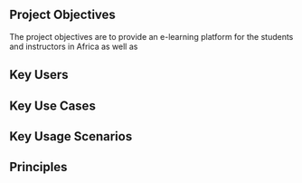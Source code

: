 ## Project Objectives 
The project objectives are to provide an e-learning platform for the students and instructors in Africa as well as 
## Key Users
## Key Use Cases
## Key Usage Scenarios
## Principles
